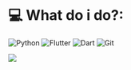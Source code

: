 
# 💻 What do i do?:
![Python](https://img.shields.io/badge/python-%233776AB.svg?style=for-the-badge&logo=dart&logoColor=white) ![Flutter](https://img.shields.io/badge/Flutter-%2302569B.svg?style=for-the-badge&logo=Flutter&logoColor=white) ![Dart](https://img.shields.io/badge/dart-%230175C2.svg?style=for-the-badge&logo=dart&logoColor=white)  ![Git](https://img.shields.io/badge/git-%23F05033.svg?style=for-the-badge&logo=git&logoColor=white) 

![](https://github-readme-stats.vercel.app/api/top-langs/?username=haxroor&theme=dark&hide_border=false&include_all_commits=false&count_private=false&layout=compact)
